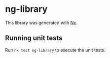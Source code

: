 # ng-library

This library was generated with [Nx](https://nx.dev).

## Running unit tests

Run `nx test ng-library` to execute the unit tests.
